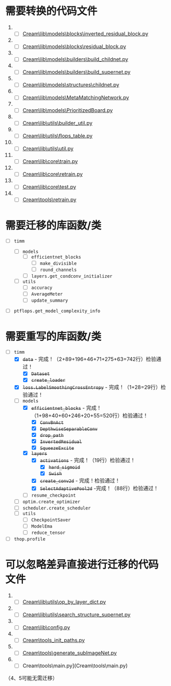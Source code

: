 <font size = "3">

# 需要转换的代码文件

1. - [ ] [Cream\lib\models\blocks\inverted_residual_block.py](Cream\lib\models\blocks\inverted_residual_block.py)
2. - [ ] [Cream\lib\models\blocks\residual_block.py](Cream\lib\models\blocks\residual_block.py)
3. - [ ] [Cream\lib\models\builders\build_childnet.py](Cream\lib\models\builders\build_childnet.py)
4. - [ ] [Cream\lib\models\builders\build_supernet.py](Cream\lib\models\builders\build_supernet.py)
5. - [ ] [Cream\lib\models\structures\childnet.py](Cream\lib\models\structures\childnet.py)
6. - [ ] [Cream\lib\models\MetaMatchingNetwork.py](Cream\lib\models\MetaMatchingNetwork.py)
7. - [ ] [Cream\lib\models\PrioritizedBoard.py](Cream\lib\models\PrioritizedBoard.py)
8. - [ ] [Cream\lib\utils\builder_util.py](Cream\lib\utils\builder_util.py)
9. - [ ] [Cream\lib\utils\flops_table.py](Cream\lib\utils\flops_table.py)
10. - [ ] [Cream\lib\utils\util.py](Cream\lib\utils\util.py)
11. - [ ] [Cream\lib\core\train.py](Cream\lib\core\train.py)
12. - [ ] [Cream\lib\core\retrain.py](Cream\lib\core\retrain.py)
13. - [ ] [Cream\lib\core\test.py](Cream\lib\core\test.py)
14. - [ ] [Cream\tools\retrain.py](Cream\tools\retrain.py)

# 需要迁移的库函数/类

- [ ] `timm`
  - [ ] `models`
    - [ ] `efficientnet_blocks`
      - [ ] `make_divisible`
      - [ ] `round_channels`
    - [ ] `layers.get_condconv_initializer`
  - [ ] `utils`
    - [ ] `accuracy`
    - [ ] `AverageMeter`
    - [ ] `update_summary`
- [ ] `ptflops.get_model_complexity_info`


# 需要重写的库函数/类

- [ ] `timm`
  - [x] ~~`data`~~ - 完成！（2+89+196+46+71+275+63=742行）检验通过！
    - [x] ~~`Dataset`~~
    - [x] ~~`create_loader`~~
  - [x] ~~`loss.LabelSmoothingCrossEntropy`~~ - 完成！（1+28=29行）检验通过！
  - [ ] `models`
    - [x] ~~`efficientnet_blocks`~~ - 完成！（1+98+40+60+246+20+55=520行）检验通过！
      - [x] ~~`ConvBnAct`~~
      - [x] ~~`DepthwiseSeparableConv`~~
      - [x] ~~`drop_path`~~
      - [x] ~~`InvertedResidual`~~
      - [x] ~~`SqueezeExcite`~~
    - [x] ~~`layers`~~
      - [x] ~~`activations`~~ - 完成！（19行）检验通过！
        - [x] ~~`hard_sigmoid`~~
        - [x] ~~`Swish`~~
      - [x] ~~`create_conv2d`~~ - 完成！检验通过！
      - [x] ~~`SelectAdaptivePool2d`~~ -完成！（88行）检验通过！
    - [ ] `resume_checkpoint`
  - [ ] `optim.create_optimizer`
  - [ ] `scheduler.create_scheduler`
  - [ ] `utils`
    - [ ] `CheckpointSaver`
    - [ ] `ModelEma`
    - [ ] `reduce_tensor`
- [ ] `thop.profile`

# 可以忽略差异直接进行迁移的代码文件

1. - [ ] [Cream\lib\utils\op_by_layer_dict.py](Cream\lib\utils\op_by_layer_dict.py)
2. - [ ] [Cream\lib\utils\search_structure_supernet.py](Cream\lib\utils\search_structure_supernet.py)
3. - [ ] [Cream\lib\config.py](Cream\lib\config.py)
4. - [ ] [Cream\tools\_init_paths.py](Cream\tools\_init_paths.py)
5. - [ ] [Cream\tools\generate_subImageNet.py](Cream\tools\generate_subImageNet.py)
6. - [ ] Cream\tools\main.py](Cream\tools\main.py)

（4、5可能无需迁移）